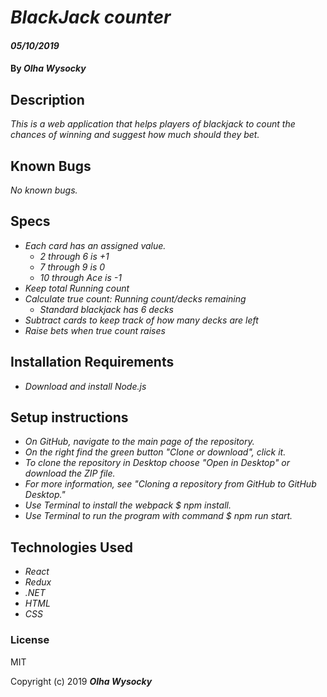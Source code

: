 # _BlackJack counter_

#### _05/10/2019_

#### By _**Olha Wysocky**_

## Description

_This is a web application that helps players of blackjack to count the chances of winning and suggest how much should they bet._

## Known Bugs

_No known bugs._

## Specs

- _Each card has an assigned value._
  - _2 through 6 is +1_
  - _7 through 9 is 0_
  - _10 through Ace is -1_
- _Keep total Running count_
- _Calculate true count: Running count/decks remaining_
  - _Standard blackjack has 6 decks_
- _Subtract cards to keep track of how many decks are left_
- _Raise bets when true count raises_

## Installation Requirements

- _Download and install Node.js_

## Setup instructions

- _On GitHub, navigate to the main page of the repository._
- _On the right find the green button "Clone or download", click it._
- _To clone the repository in Desktop choose "Open in Desktop" or download the ZIP file._
- _For more information, see "Cloning a repository from GitHub to GitHub Desktop."_
- _Use Terminal to install the webpack \$ npm install._
- _Use Terminal to run the program with command \$ npm run start._

## Technologies Used

- _React_
- _Redux_
- _.NET_
- _HTML_
- _CSS_

### License

MIT

Copyright (c) 2019 **_Olha Wysocky_**
